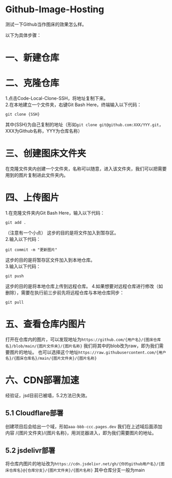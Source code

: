 # Github-Image-Hosting
测试一下Github当作图床的效果怎么样。

以下为具体步骤：
# 一、新建仓库

# 二、克隆仓库
1.点击Code-Local-Clone-SSH，将地址复制下来。<br>
2.在本地建立一个文件夹，右键Git Bash Here，终端输入以下代码：
```
git clone {SSH}
```
其中{SSH}为自己复制的地址（形如`git clone git@github.com:XXX/YYY.git`，XXX为Github名称，YYY为仓库名称）

# 三、创建图床文件夹
在克隆文件夹内创建一个文件夹，名称可以随意，进入该文件夹，我们可以把需要用到的图片复制进此文件夹内。

# 四、上传图片
1.在克隆文件夹内Git Bash Here，输入以下代码：
```
git add .
```
（注意有一个小点）
这步的目的是将文件加入到暂存区。<br>
2.输入以下代码：
```
git commit -m "更新图片"
```
这步的目的是将暂存区文件加入到本地仓库。<br>
3.输入以下代码：
```
git push
```
这步的目的是将本地仓库上传到远程仓库。
4.如果想要对远程仓库进行修改（如删除），需要在执行前三步前先将远程仓库与本地仓库同步：
```
git pull
```

# 五、查看仓库内图片
打开在仓库内的图片，可以发现地址为`https://github.com/{用户名}/{图床仓库名}/blob/main/{图片文件夹}/{图片名称}`
我们将其中的blob改为raw，即为我们需要图片的地址。
也可以选择这个地址`https://raw.githubusercontent.com/{用户名}/{图床仓库名}/main/{图片文件夹}/{图片名称}`

# 六、CDN部署加速
经验证，jsd目前已被墙，5.2方法已失效。

## 5.1 Cloudflare部署
创建项目后会给出一个域，形如`aaa-bbb-ccc.pages.dev`
我们在上述域后面添加内容 /{图片文件夹}/{图片名称}，用浏览器进入，即为我们需要图片的地址。

## 5.2 jsdelivr部署
将仓库内图片的地址改为`https://cdn.jsdelivr.net/gh/{你的github用户名}/{图床仓库名}@{仓库分支}/{图片文件夹}/{图片名称}`
其中仓库分支一般为main